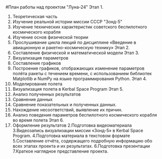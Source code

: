 #План работы над проектом "Луна-24"
Этап 1.
1.	Теоретическая часть
2.	Изучение реальной истории миссии СССР "Зонд-5"
3.	Изучение технических характеристик советского беспилотного космического корабля
4.	Изучение основ физической теории
5.	Прослушивание цикла лекций по дисциплине «Введение в авиационную и ракетно-космическую технику»
Этап 2.
1.	Составление физической и математической модели
Этап 3.
1.	Визуализация параметров
2.	Составление графиков
3.	Построение графиков, отображающих изменение параметров полёта ракеты с течением времени, с использованием библиотек Matplotlib и NumPy на языке программирования Python.
Этап 4.
1.	Моделирование полета
2.	Визуализация полета в Kerbal Space Program
Этап 5.
1.	Анализ полученных результатов
2.	Сравнение данных
3.	Сравнение показательных и полученных данных.
4.	Нахождение несоответствий, выявление их причин.
5.	Анализ поведения параметров беспилотного космического корабля во время полета
Этап 6.
1.	Оформление результатов
2.Подготовка видеоматериала
3.Видеозапись визуализации миссии «Зонд-5» в Kerbal Space Program.
4.Подготовка материала в текстовом формате
5.Составление отчёта, содержащего подробную информацию обо всех этапах проекта и их результатах.
6.Подготовка презентации
7.Краткое наглядное представление проекта.
